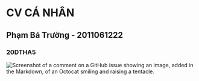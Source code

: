 # CV CÁ NHÂN
## Phạm Bá Trường - 2011061222
### 20DTHA5
![Screenshot of a comment on a GitHub issue showing an image, added in the Markdown, of an Octocat smiling and raising a tentacle.](https://seotrends.com.vn/wp-content/uploads/2023/05/hinh-anh-nobita-cuoi-mim-1024x724.jpg)